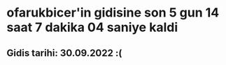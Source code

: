# ofarukbicer'in gidisine son 5 gun 14 saat 7 dakika 04 saniye kaldi

## Gidis tarihi: 30.09.2022 :(